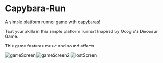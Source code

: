 # Capybara-Run
A simple platform runner game with capybaras!

Test your skills in this simple platform runner! 
Inspired by Google's Dinosaur Game. 

This game features music and sound effects

![gameScreen](https://github.com/walson6/Capybara-Run/assets/107653516/ed13d2a3-a3e8-43f8-acd4-baae5ef003bf)
![gameScreen2](https://github.com/walson6/Capybara-Run/assets/107653516/5900995c-817c-4ec0-8d4b-080f42ba6ed7)
![lostScreen](https://github.com/walson6/Capybara-Run/assets/107653516/3d2f71cb-c815-47f2-bd9e-4e809f6db26e)

